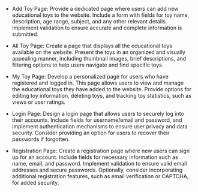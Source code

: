 - Add Toy Page: Provide a dedicated page where users can add new educational toys to the website. Include a form with fields for toy name, description, age range, subject, and any other relevant details. Implement validation to ensure accurate and complete information is submitted.

- All Toy Page: Create a page that displays all the educational toys available on the website. Present the toys in an organized and visually appealing manner, including thumbnail images, brief descriptions, and filtering options to help users navigate and find specific toys.

- My Toy Page: Develop a personalized page for users who have registered and logged in. This page allows users to view and manage the educational toys they have added to the website. Provide options for editing toy information, deleting toys, and tracking toy statistics, such as views or user ratings.

- Login Page: Design a login page that allows users to securely log into their accounts. Include fields for username/email and password, and implement authentication mechanisms to ensure user privacy and data security. Consider providing an option for users to recover their passwords if forgotten.

- Registration Page: Create a registration page where new users can sign up for an account. Include fields for necessary information such as name, email, and password. Implement validation to ensure valid email addresses and secure passwords. Optionally, consider incorporating additional registration features, such as email verification or CAPTCHA, for added security.